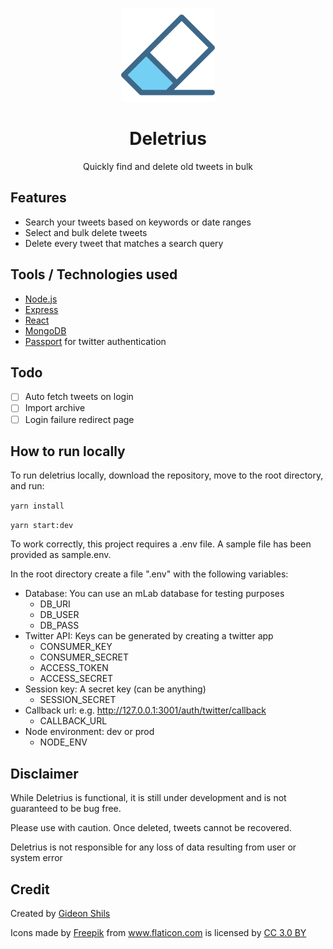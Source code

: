 <p align="center">
    <a href="https://deletriusv1.herokuapp.com" rel="noopener" target="_blank">
        <img width="150" src="./client/src/assets/logo.svg" alt="Deletrius logo">
    </a>
</p>
<h1 align="center">Deletrius</h1>
<p align="center"> Quickly find and delete old tweets in bulk</p>

## Features
* Search your tweets based on keywords or date ranges
* Select and bulk delete tweets
* Delete every tweet that matches a search query

## Tools / Technologies used
* [Node.js](https://nodejs.org/en/)
* [Express](https://expressjs.com)
* [React](https://reactjs.org)
* [MongoDB](https://www.mongodb.com)
* [Passport](http://www.passportjs.org) for twitter authentication

## Todo
- [ ] Auto fetch tweets on login
- [ ] Import archive
- [ ] Login failure redirect page

## How to run locally
To run deletrius locally, download the repository, move to the root directory, and run:

`yarn install`

`yarn start:dev` 

To work correctly, this project requires a .env file. A sample file has been provided as sample.env.

In the root directory create a file ".env" with the following variables:

- Database: You can use an mLab database for testing purposes
    - DB_URI
    - DB_USER
    - DB_PASS
- Twitter API: Keys can be generated by creating a twitter app 
    - CONSUMER_KEY
    - CONSUMER_SECRET
    - ACCESS_TOKEN
    - ACCESS_SECRET
- Session key: A secret key (can be anything)
    - SESSION_SECRET
- Callback url: e.g. http://127.0.0.1:3001/auth/twitter/callback
    - CALLBACK_URL
- Node environment: dev or prod
    - NODE_ENV

## Disclaimer
While Deletrius is functional, it is still under development and is not guaranteed to be bug free.

Please use with caution. Once deleted, tweets cannot be recovered.

Deletrius is not responsible for any loss of data resulting from user or system error 

## Credit

Created by [Gideon Shils](gideonshils.com)

<div>Icons made by <a href="http://www.freepik.com" title="Freepik">Freepik</a> from <a href="https://www.flaticon.com/" title="Flaticon">www.flaticon.com</a> is licensed by <a href="http://creativecommons.org/licenses/by/3.0/" title="Creative Commons BY 3.0" target="_blank">CC 3.0 BY</a></div>


